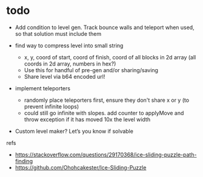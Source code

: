 # todo

- Add condition to level gen. Track bounce walls and teleport when used, so that solution must include them

- find way to compress level into small string
  - x, y, coord of start, coord of finish, coord of all blocks in 2d array (all coords in 2d array, numbers in hex?)
  - Use this for handful of pre-gen and/or sharing/saving
  - Share level via b64 encoded url!

- implement teleporters
  - randomly place teleporters first, ensure they don't share x or y (to prevent infinite loops)
  - could still go infinite with slopes. add counter to applyMove and throw exception if it has moved 10x the level width

- Custom level maker? Let’s you know if solvable

refs
- https://stackoverflow.com/questions/29170368/ice-sliding-puzzle-path-finding
- https://github.com/Ohohcakester/Ice-Sliding-Puzzle
